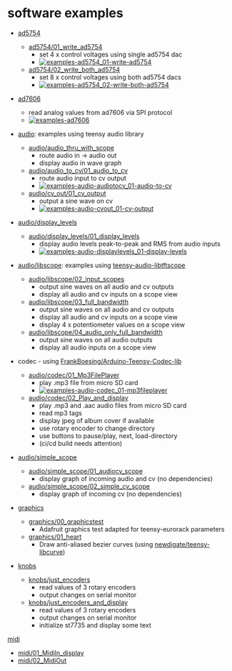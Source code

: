 # software examples

* [ad5754](ad5754) 
  * [ad5754/01_write_ad5754](ad5754/01_write_ad5754) 
    * set 4 x control voltages using single ad5754 dac
    * [![examples-ad5754_01-write-ad5754](https://github.com/newdigate/teensy-eurorack-software/actions/workflows/examples-ad5754_01-write-ad5754.yml/badge.svg)](https://github.com/newdigate/teensy-eurorack-software/actions/workflows/examples-ad5754_01-write-ad5754.yml)
  * [ad5754/02_write_both_ad5754](ad5754/02_write_both_ad5754)
    * set 8 x control voltages using both ad5754 dacs
    * [![examples-ad5754_02-write-both-ad5754](https://github.com/newdigate/teensy-eurorack-software/actions/workflows/examples-ad5754_02-write-both-ad5754.yml/badge.svg)](https://github.com/newdigate/teensy-eurorack-software/actions/workflows/examples-ad5754_02-write-both-ad5754.yml)

* [ad7606](ad7606)
  * read analog values from ad7606 via SPI protocol
  * [![examples-ad7606](https://github.com/newdigate/teensy-eurorack-software/actions/workflows/examples-ad7606.yml/badge.svg)](https://github.com/newdigate/teensy-eurorack-software/actions/workflows/examples-ad7606.yml)

* [audio](audio): examples using teensy audio library
  * [audio/audio_thru_with_scope](audio/audio_thru_with_scope)
    * route audio in -> audio out 
    * display audio in wave graph
  * [audio/audio_to_cv/01_audio_to_cv](audio/audio_to_cv/01_audio_to_cv) 
    * route audio input to cv output
    * [![examples-audio-audiotocv_01-audio-to-cv](https://github.com/newdigate/teensy-eurorack-software/actions/workflows/examples-audio-audiotocv_01-audio-to-cv.yml/badge.svg)](https://github.com/newdigate/teensy-eurorack-software/actions/workflows/examples-audio-audiotocv_01-audio-to-cv.yml)
  * [audio/cv_out/01_cv_output](audio/cv_out/01_cv_output)
    * output a sine wave on cv
    * [![examples-audio-cvout_01-cv-output](https://github.com/newdigate/teensy-eurorack-software/actions/workflows/examples-audio-cvout_01-cv-output.yml/badge.svg)](https://github.com/newdigate/teensy-eurorack-software/actions/workflows/examples-audio-cvout_01-cv-output.yml)
* [audio/display_levels](audio/display_levels)
  * [audio/display_levels/01_display_levels](audio/display_levels/01_display_levels)
    * display audio levels peak-to-peak and RMS from audio inputs
    * [![examples-audio-displaylevels_01-display-levels](https://github.com/newdigate/teensy-eurorack-software/actions/workflows/examples-audio-displaylevels_01-display-levels.yml/badge.svg)](https://github.com/newdigate/teensy-eurorack-software/actions/workflows/examples-audio-displaylevels_01-display-levels.yml)

* [audio/libscope](audio/libscope): examples using [teensy-audio-libtftscope](https://github.com/newdigate/teensy-audio-libtftscope) 
  * [audio/libscope/02_input_scopes](audio/libscope/02_input_scopes)
    * output sine waves on all audio and cv outputs
    * display all audio and cv inputs on a scope view
  * [audio/libscope/03_full_bandwidth](audio/libscope/03_full_bandwidth)
    * output sine waves on all audio and cv outputs
    * display all audio and cv inputs on a scope view
    * display 4 x potentiometer values on a scope view   
  * [audio/libscope/04_audio_only_full_bandwidth](audio/libscope/04_audio_only_full_bandwidth)
    * output sine waves on all audio outputs
    * display all audio inputs on a scope view
  
* codec - using [FrankBoesing/Arduino-Teensy-Codec-lib](https://github.com/FrankBoesing/Arduino-Teensy-Codec-lib)
  * [audio/codec/01_Mp3FilePlayer](audio/codec/01_Mp3FilePlayer) 
    * play .mp3 file from micro SD card
    * [![examples-audio-codec_01-mp3fileplayer](https://github.com/newdigate/teensy-eurorack-software/actions/workflows/examples-audio-codec_01-mp3fileplayer.yml/badge.svg)](https://github.com/newdigate/teensy-eurorack-software/actions/workflows/examples-audio-codec_01-mp3fileplayer.yml)
  * [audio/codec/02_Play_and_display](audio/codec/02_Play_and_display)
    * play .mp3 and .aac audio files from micro SD card
    * read mp3 tags
    * display jpeg of album cover if available
    * use rotary encoder to change directory
    * use buttons to pause/play, next, load-directory
    * (ci/cd build needs attention)
 
* [audio/simple_scope](audio/simple_scope)
  * [audio/simple_scope/01_audiocv_scope](audio/simple_scope/01_audiocv_scope)
    * display graph of incoming audio and cv (no dependencies) 
  * [audio/simple_scope/02_simple_cv_scope](audio/simple_scope/02_simple_cv_scope)
    * display graph of incoming cv (no dependencies)
  

* [graphics](graphics)
  * [graphics/00_graphicstest](graphics/00_graphicstest)
    * Adafruit graphics test adapted for teensy-eurorack parameters
  * [graphics/01_heart](graphics/01_heart)
    * Draw anti-aliased bezier curves (using [newdigate/teensy-libcurve](https://github.com/newdigate/teensy-libcurve))

* [knobs](knobs)
  * [knobs/just_encoders](knobs/just_encoders)
    * read values of 3 rotary encoders
    * output changes on serial monitor
  * [knobs/just_encoders_and_display](knobs/just_encoders_and_display)
    * read values of 3 rotary encoders
    * output changes on serial monitor
    * initialize st7735 and display some text
  
[midi](midi)
 * [midi/01_MidiIn_display](midi/01_MidiIn_display)
 * [midi/02_MidiOut](midi/02_MidiOut)


